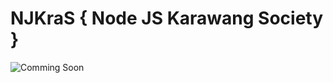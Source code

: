 # NJKraS { Node JS Karawang Society }

![Comming Soon](https://github.com/user-attachments/assets/6b1f1dc0-41f6-4669-85e5-aa6888bd6511)
